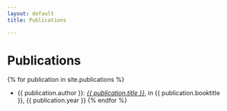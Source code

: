 ```yaml
---
layout: default
title: Publications

---
```

# Publications

{% for publication in site.publications %}
* {{ publication.author }}: <a href="{{ publication.url }}">*{{ publication.title }}*</a>, in {{ publication.booktitle }}, {{ publication.year }}
{% endfor %}

